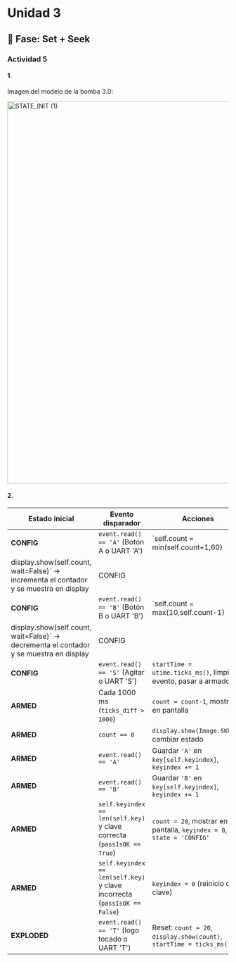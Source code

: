 # Unidad 3

## 🔎 Fase: Set + Seek

### Actividad 5  

#### 1.  

Imagen del modelo de la bomba 3.0:  

<img width="824" height="868" alt="STATE_INIT (1)" src="https://github.com/user-attachments/assets/7b05ac32-5d3a-40b4-92c8-221d2756f95e" />


#### 2.  

| Estado inicial | Evento disparador | Acciones | Estado final |
| --- | --- | --- | --- |
| **CONFIG** | `event.read() == 'A'` (Botón A o UART 'A') | `self.count = min(self.count+1,60) 
display.show(self.count, wait=False)` → incrementa el contador y se muestra en display | CONFIG |
| **CONFIG** | `event.read() == 'B'` (Botón B o UART 'B') | `self.count = max(10,self.count-1)
display.show(self.count, wait=False)` → decrementa el contador y se muestra en display | CONFIG |
| **CONFIG** | `event.read() == 'S'` (Agitar o UART 'S') | `startTime = utime.ticks_ms()`, limpiar evento, pasar a armado | **ARMED** |
| **ARMED** | Cada 1000 ms (`ticks_diff > 1000`) | `count = count-1`, mostrar en pantalla | ARMED (si `count > 0`) |
| **ARMED** | `count == 0` | `display.show(Image.SKULL)`, cambiar estado | **EXPLODED** |
| **ARMED** | `event.read() == 'A'` | Guardar `'A'` en `key[self.keyindex]`, `keyindex += 1` | ARMED |
| **ARMED** | `event.read() == 'B'` | Guardar `'B'` en `key[self.keyindex]`, `keyindex += 1` | ARMED |
| **ARMED** | `self.keyindex == len(self.key)` y clave correcta (`passIsOK == True`) | `count = 20`, mostrar en pantalla, `keyindex = 0`, `state = 'CONFIG'` | **CONFIG** |
| **ARMED** | `self.keyindex == len(self.key)` y clave incorrecta (`passIsOK == False`) | `keyindex = 0` (reinicio de clave) | ARMED |
| **EXPLODED** | `event.read() == 'T'` (logo tocado o UART 'T') | Reset: `count = 20`, `display.show(count)`, `startTime = ticks_ms()` | **CONFIG** |
